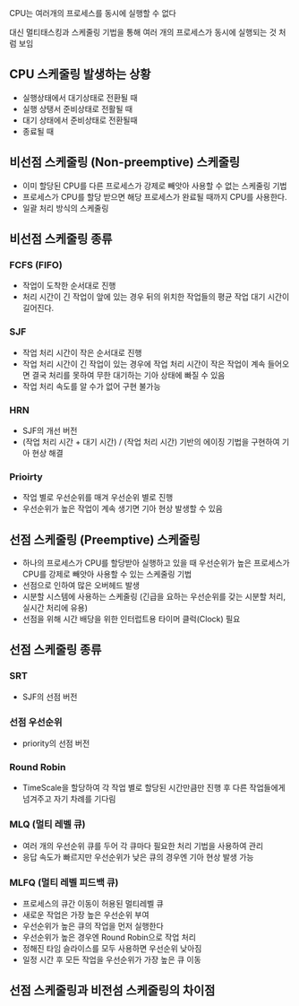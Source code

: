CPU는 여러개의 프로세스를 동시에 실행할 수 없다

대신 멀티태스킹과 스케줄링 기법을 통해 여러 개의 프로세스가 동시에 실행되는 것 처럼 보임

## CPU 스케줄링 발생하는 상황

- 실행상태에서 대기상태로 전환될 때
- 실행 상탱서 준비상태로 전활될 때
- 대기 상태에서 준비상태로 전환될때
- 종료될 때

## 비선점 스케줄링 (Non-preemptive) 스케줄링

- 이미 할당된 CPU를 다른 프로세스가 강제로 빼앗아 사용할 수 없는 스케줄링 기법
- 프로세스가 CPU를 할당 받으면 해당 프로세스가 완료될 때까지 CPU를 사용한다.
- 일괄 처리 방식의 스케줄링

## 비선점 스케줄링 종류

### FCFS (FIFO)

- 작업이 도착한 순서대로 진행
- 처리 시간이 긴 작업이 앞에 있는 경우 뒤의 위치한 작업들의 평균 작업 대기 시간이 길어진다.

### SJF

- 작업 처리 시간이 작은 순서대로 진행
- 작업 처리 시간이 긴 작업이 있는 경우에 작업 처리 시간이 작은 작업이 계속 들어오면 결국 처리를 못하여 무한 대기하는 기아 상태에 빠질 수 있음
- 작업 처리 속도를 알 수가 없어 구현 불가능

### HRN

- SJF의 개선 버전
- (작업 처리 시간 + 대기 시간) / (작업 처리 시간) 기반의 에이징 기법을 구현하여 기아 현상 해결

### Prioirty

- 작업 별로 우선순위를 매겨 우선순위 별로 진행
- 우선순위가 높은 작업이 계속 생기면 기아 현상 발생할 수 있음

## 선점 스케줄링 (Preemptive) 스케줄링

- 하나의 프로세스가 CPU를 할당받아 실행하고 있을 때 우선순위가 높은 프로세스가 CPU를 강제로 빼앗아 사용할 수 있는 스케줄링 기법
- 선점으로 인하여 많은 오버헤드 발생
- 시분할 시스템에 사용하는 스케줄링
  (긴급을 요하는 우선순위를 갖는 시분할 처리, 실시간 처리에 유용)
- 선점을 위해 시간 배당을 위한 인터럽트용 타이머 클럭(Clock) 필요

## 선점 스케줄링 종류

### SRT

- SJF의 선점 버전

### 선점 우선순위

- priority의 선점 버전

### Round Robin

- TimeScale을 할당하여 각 작업 별로 할당된 시간만큼만 진행 후 다른 작업들에게 넘겨주고 자기 차례를 기다림

### MLQ (멀티 레벨 큐)

- 여러 개의 우선순위 큐를 두어 각 큐마다 필요한 처리 기법을 사용하여 관리
- 응답 속도가 빠르지만 우선순위가 낮은 큐의 경우엔 기아 현상 발생 가능

### MLFQ (멀티 레벨 피드백 큐)

- 프로세스의 큐간 이동이 허용된 멀티레벨 큐
- 새로운 작업은 가장 높은 우선순위 부여
- 우선순위가 높은 큐의 작업을 먼저 실행한다
- 우선순위가 높은 경우엔 Round Robin으로 작업 처리
- 정해진 타임 슬라이스를 모두 사용하면 우선순위 낮아짐
- 일정 시간 후 모든 작업을 우선순위가 가장 높은 큐 이동

## 선점 스케줄링과 비전섬 스케줄링의 차이점
